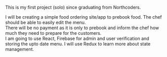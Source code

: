 This is my first project (solo) since graduating from Northcoders.

I will be creating a simple food ordering site/app to prebook food. 
The chef should be able to easily edit the menu.
<br>
There will be no payment as it is only to prebook and
inform the chef how much they need to prepare for the customers.
<br>
I am going to use React, Firebase for admin and user verification
and storing the upto date menu.
I will use Redux to learn more about state management.

